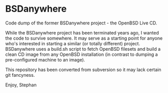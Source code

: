 BSDanywhere
===========

Code dump of the former BSDanywhere project - the OpenBSD Live CD.

While the BSDanywhere project has been terminated years ago, I wanted the code to survive somewhere. It may serve as a starting point for anyone who's interested in starting a similar (or totally different) project. BSDanywhere uses a build.sh script to fetch OpenBSD filesets and build a clean CD image from any OpenBSD installation (in contrast to dumping a pre-configured machine to an image).

This repository has been converted from subversion so it may lack certain git fancyness.

Enjoy,
Stephan
